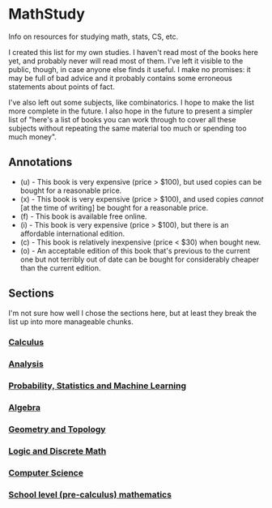 # MathStudy

Info on resources for studying math, stats, CS, etc.

I created this list for my own studies. I haven't read most of the books here yet, and probably never will read most of them. I've left it visible to the public, though, in case anyone else finds it useful. I make no promises: it may be full of bad advice and it probably contains some erroneous statements about points of fact.

I've also left out some subjects, like combinatorics. I hope to make the list more complete in the future. I also hope in the future to present a simpler list of "here's a list of books you can work through to cover all these subjects without repeating the same material too much or spending too much money".

## Annotations

- (u) - This book is very expensive (price > $100), but used copies can be bought for a reasonable price.
- (x) - This book is very expensive (price > $100), and used copies *cannot* [at the time of writing] be bought for a reasonable price.
- (f) - This book is available free online.
- (i) - This book is very expensive (price > $100), but there is an affordable international edition.
- (c) - This book is relatively inexpensive (price < $30) when bought new.
- (o) - An acceptable edition of this book that's previous to the current one but not terribly out of date can be bought for considerably cheaper than the current edition.

## Sections

I'm not sure how well I chose the sections here, but at least they break the list up into more manageable chunks.

### [Calculus](Calculus.md)
### [Analysis](Analysis.md)
### [Probability, Statistics and Machine Learning](ProbStats.md)
### [Algebra](Algebra.md)
### [Geometry and Topology](GeomTopo.md)
### [Logic and Discrete Math](LogicDiscrete.md)
### [Computer Science](CS.md)
### [School level (pre-calculus) mathematics](SchoolLevel.md)
